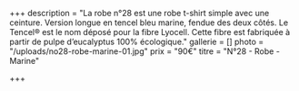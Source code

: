 +++
description = "La robe n°28 est une robe t-shirt simple avec une ceinture. Version longue en tencel bleu marine, fendue des deux côtés. Le Tencel® est le nom déposé pour la fibre Lyocell. Cette fibre est fabriquée à partir de pulpe d’eucalyptus 100% écologique."
gallerie = []
photo = "/uploads/no28-robe-marine-01.jpg"
prix = "90€"
titre = "N°28 - Robe - Marine"

+++
